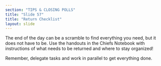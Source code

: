 ```yaml
---
section: "TIPS & CLOSING POLLS"
title: "Slide 57"
title: "Return Checklist"
layout: slide
---
```


The end of the day can be a scramble to find everything you need, but it does not have to be. Use the handouts in the Chiefs Notebook with instructions of what needs to be returned and where to stay organized!

Remember, delegate tasks and work in parallel to get everything done.
